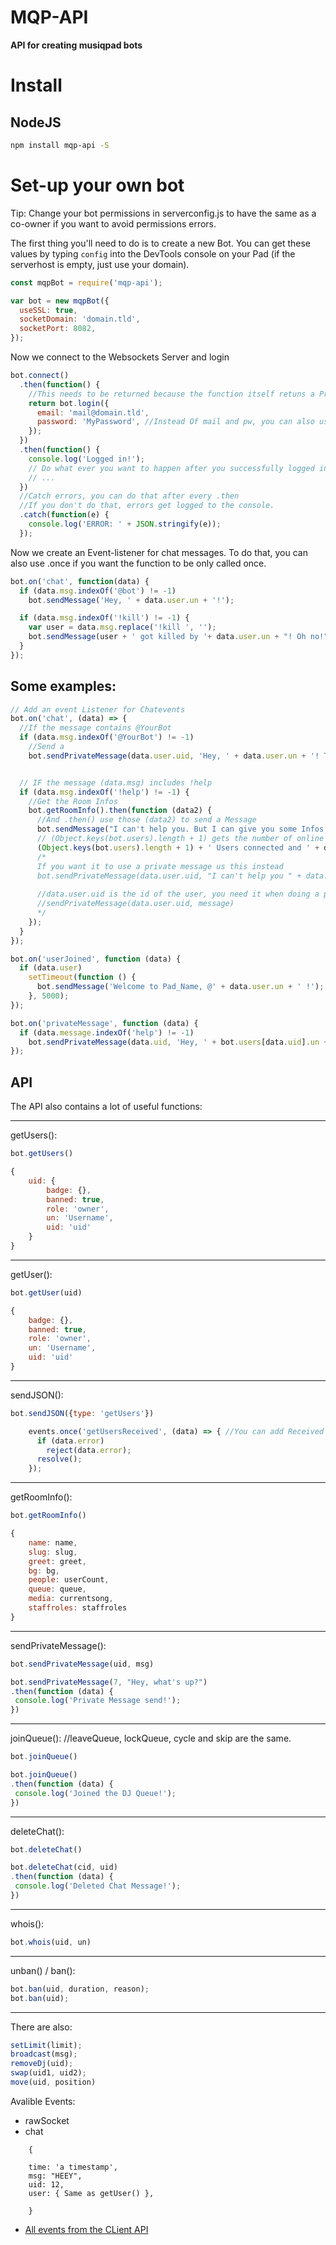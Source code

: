 # MQP-API

**API for creating musiqpad bots**

# Install

## NodeJS

```bash
npm install mqp-api -S
```

# Set-up your own bot

Tip: Change your bot permissions in serverconfig.js to have the same as a co-owner if you want to avoid permissions errors.

The first thing you'll need to do is to create a new Bot. You can get these values by typing `config` into the DevTools console on your Pad (if the serverhost is empty, just use your domain).

```js
const mqpBot = require('mqp-api');

var bot = new mqpBot({
  useSSL: true,
  socketDomain: 'domain.tld',
  socketPort: 8082,
});
```

Now we connect to the Websockets Server and login

```js
bot.connect()
  .then(function() {
    //This needs to be returned because the function itself retuns a Promise!
    return bot.login({
      email: 'mail@domain.tld',
      password: 'MyPassword', //Instead Of mail and pw, you can also use a token
    });
  })
  .then(function() {
    console.log('Logged in!');
    // Do what ever you want to happen after you successfully logged in
    // ...
  })
  //Catch errors, you can do that after every .then
  //If you don't do that, errors get logged to the console.
  .catch(function(e) {
    console.log('ERROR: ' + JSON.stringify(e));
  });
```

Now we create an Event-listener for chat messages. To do that, you can also use .once if you want the function to be only called once.

```js
bot.on('chat', function(data) {
  if (data.msg.indexOf('@bot') != -1)
    bot.sendMessage('Hey, ' + data.user.un + '!');

  if (data.msg.indexOf('!kill') != -1) {
    var user = data.msg.replace('!kill ', '');
    bot.sendMessage(user + ' got killed by '+ data.user.un + "! Oh no!");
  }
});
```

## Some examples:

```js
// Add an event Listener for Chatevents
bot.on('chat', (data) => {
  //If the message contains @YourBot
  if (data.msg.indexOf('@YourBot') != -1)
    //Send a
    bot.sendPrivateMessage(data.user.uid, 'Hey, ' + data.user.un + '! To check all of my commands, type "!help".');


  // IF the message (data.msg) includes !help
  if (data.msg.indexOf('!help') != -1) {
    //Get the Room Infos
    bot.getRoomInfo().then(function (data2) {
      //And .then() use those (data2) to send a Message
      bot.sendMessage("I can't help you. But I can give you some Infos about the room: There are currently " +
      // (Object.keys(bot.users).length + 1) gets the number of online users (Works everywhere)
      (Object.keys(bot.users).length + 1) + ' Users connected and ' + data2.queue + ' users in the Queue');
      /*
      If you want it to use a private message us this instead
      bot.sendPrivateMessage(data.user.uid, "I can't help you " + data.user.un + ". But I can give you some Info about the room: There are currently " + (Object.keys(bot.users).length + 1) + ' Users connected and there are ' + data2.queue + ' users in the Queue');
      
      //data.user.uid is the id of the user, you need it when doing a private message
      //sendPrivateMessage(data.user.uid, message)
      */
    });
  }
});

bot.on('userJoined', function (data) {
  if (data.user)
    setTimeout(function () {
      bot.sendMessage('Welcome to Pad_Name, @' + data.user.un + ' !');
    }, 5000);
});

bot.on('privateMessage', function (data) {
  if (data.message.indexOf('help') != -1)
    bot.sendPrivateMessage(data.uid, 'Hey, ' + bot.users[data.uid].un + '! To check all of my commands, type "!help".');
});
```
## API

The API also contains a lot of useful functions:

--------------------------------------------------------------------------------

getUsers():

```js
bot.getUsers()
```

```js
{
    uid: {
        badge: {},
        banned: true,
        role: 'owner',
        un: 'Username',
        uid: 'uid'
    }
}
```

--------------------------------------------------------------------------------

getUser():

```js
bot.getUser(uid)
```

```js
{
    badge: {},
    banned: true,
    role: 'owner',
    un: 'Username',
    uid: 'uid'
}
```

--------------------------------------------------------------------------------

sendJSON():

```js
bot.sendJSON({type: 'getUsers'})
```

```js
    events.once('getUsersReceived', (data) => { //You can add Received to every event to get the Server Response
      if (data.error)
        reject(data.error);
      resolve();
    });
```

--------------------------------------------------------------------------------

getRoomInfo():

```js
bot.getRoomInfo()
```

```js
{
    name: name,
    slug: slug,
    greet: greet,
    bg: bg,
    people: userCount,
    queue: queue,
    media: currentsong,
    staffroles: staffroles
}
```

--------------------------------------------------------------------------------

sendPrivateMessage():

```js
bot.sendPrivateMessage(uid, msg)
```

```js
bot.sendPrivateMessage(7, "Hey, what's up?")
.then(function (data) {
 console.log('Private Message send!');
})
```

--------------------------------------------------------------------------------

joinQueue(): //leaveQueue, lockQueue, cycle and skip are the same.

```js
bot.joinQueue()
```

```js
bot.joinQueue()
.then(function (data) {
 console.log('Joined the DJ Queue!');
})
```

--------------------------------------------------------------------------------

deleteChat():

```js
bot.deleteChat()
```

```js
bot.deleteChat(cid, uid)
.then(function (data) {
 console.log('Deleted Chat Message!');
})
```

--------------------------------------------------------------------------------

whois():

```js
bot.whois(uid, un)
```

--------------------------------------------------------------------------------

unban() / ban():

```js
bot.ban(uid, duration, reason);
bot.ban(uid);
```

--------------------------------------------------------------------------------

There are also:

```js
setLimit(limit);
broadcast(msg);
removeDj(uid);
swap(uid1, uid2);
move(uid, position)
```

Avalible Events:

- rawSocket
- chat

```
    {

    time: 'a timestamp',
    msg: "HEEY",
    uid: 12,
    user: { Same as getUser() },

    }
```

- [All events from the CLient API](https://musiqpad.com/api/#musiqpad-client-data-api-events)

